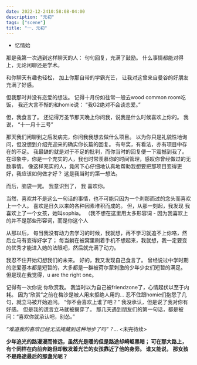 ```yaml
---
date: 2022-12-2410:58:08-04:00
description: "元初"
tags: ["scene"]
title: "一、元初"
---
```


* 忆情始 

那是我第一次遇到这样聊天的人：
 句句回复，充满了鼓励。
  什么事情都能对得上，无论闲聊还是学术。

和你聊天有趣也轻松，
加上你那自带的学霸光芒，
让我对这曾来自曼谷的好朋友充满了好感。

但我那时并没有恋爱的想法。
记得十月份如往常一般去wood common room吃饭，
我还大言不惭的和homie说：
“我G2绝对不会谈恋爱。”

但，我食言了。
还记得万圣节那天晚上你问我，说我是什么时候喜欢上你的。
我说，
“十一月十三号”

那天我们闲聊到之后发病完，你问我我想去做什么项目。
以为你只是礼貌性地询问，但没想到介绍完迎来的确实你长篇的回复。
有夸奖，有看法，亦有项目中存在的不足。
我最缺的就是对于不足的批判，而你当时的回复便一下震撼到我了。
在印象中，你是一个充实的人，我也时常羡慕你的时间管理，感叹你曾经做过的无数事情。
像这样充实的人，竟闲下心仔细地认真地帮助我想要把那项目变得更好，我应该如何做才好？
这是我当时的第一想法。

而后，脑袋一晃。
我意识到了，
我 喜欢你。

当然，喜欢并不是这么一句话的事情，也不可能只因为一个刹那而过的念头而喜欢上一个人。
喜欢是日久以来的各种因素堆积而成的。
但，从那一刻起，我发现 我喜欢上了一个女孩，她叫sophia。
（我不想在这里用太多形容词 - 因为我喜欢上的并不是那些形容词，而是你这个人

从那以后，
每当我没有动力去学习的时候，我就想，再不学习就追不上你咯，然后立马有变得好学了；
每当躺在被窝里刷着手机不想起来，我就想，我一定要变的优秀才能进入她的法眼吧，然后就充满了动力。

我忍不住开始幻想我们的未来。
好的，我又发现自己食言了。
曾经说过中学时期的恋爱基本都是短暂的，大多都是一群被荷尔蒙刺激的少年少女们短暂的满足。
但是现在我觉得，u are the right one。

记得有一次你说 你欣赏我。
我当时以为自己被friendzone了，心情起伏以至于内耗。
因为“欣赏”之前在梅沙是被人用来拒绝人用的…
忍不住跟homie们抱怨了几句，就立马被开始追问。
“你不会喜欢上谁了吧？”
我没承认，但是说了我对你有好感。
但是我的谎言立马就被揭穿了。
那几天遇到朋友们的第一句话，都是被问：“喜欢你就承认吧，别怂。”

_“难道我的喜欢已经无法掩藏到这种地步了吗”？…_
<未完待续>


**少年追光的路漫漫而修远，虽然光是暖的但是路途却崎岖黑暗；
可在那大路上，有个同样在向前奔跑但却散发着光芒的女孩靠近了他的身旁。
谁又能说，
那女孩不是路途最后的那盏光呢？**
